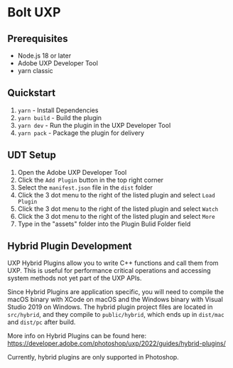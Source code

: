 # Bolt UXP

## Prerequisites

- Node.js 18 or later
- Adobe UXP Developer Tool
- yarn classic

## Quickstart

1. `yarn` - Install Dependencies
2. `yarn build` - Build the plugin
3. `yarn dev` - Run the plugin in the UXP Developer Tool
4. `yarn pack` - Package the plugin for delivery

## UDT Setup

1. Open the Adobe UXP Developer Tool
2. Click the `Add Plugin` button in the top right corner
3. Select the `manifest.json` file in the `dist` folder
4. Click the 3 dot menu to the right of the listed plugin and select `Load Plugin`
5. Click the 3 dot menu to the right of the listed plugin and select `Watch`
6. Click the 3 dot menu to the right of the listed plugin and select `More`
7. Type in the "assets" folder into the Plugin Bulid Folder field

## Hybrid Plugin Development

UXP Hybrid Plugins allow you to write C++ functions and call them from UXP. This is useful for performance critical operations and accessing system methods not yet part of the UXP APIs.

Since Hybrid Plugins are application specific, you will need to compile the macOS binary with XCode on macOS and the Windows binary with Visual Studio 2019 on Windows. The hybrid plugin project files are located in `src/hybrid`, and they compile to `public/hybrid`, which ends up in `dist/mac` and `dist/pc` after build.

More info on Hybrid Plugins can be found here: https://developer.adobe.com/photoshop/uxp/2022/guides/hybrid-plugins/

Currently, hybrid plugins are only supported in Photoshop.
